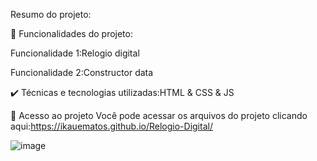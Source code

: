 Resumo do projeto:

🔨 Funcionalidades do projeto:

Funcionalidade 1:Relogio digital

Funcionalidade 2:Constructor data

✔️ Técnicas e tecnologias utilizadas:HTML & CSS & JS

📁 Acesso ao projeto Você pode acessar os arquivos do projeto clicando aqui:https://ikauematos.github.io/Relogio-Digital/

![image](https://user-images.githubusercontent.com/98132837/183229734-c9a4a9c6-22e5-4ec6-8815-5a300a892fff.png)

